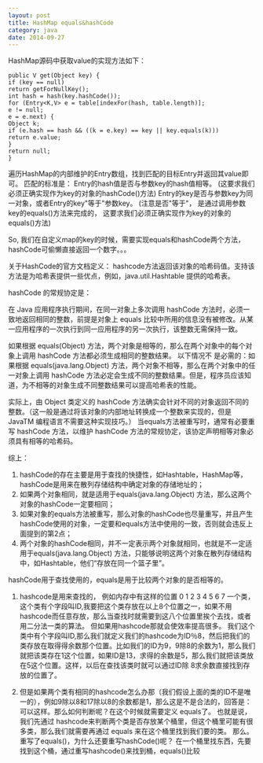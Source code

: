 ```yaml
---
layout: post
title: HashMap equals&hashCode
category: java
date: 2014-09-27
---
```

HashMap源码中获取value的实现方法如下：

	public V get(Object key) {
	if (key == null)
	return getForNullKey();
	int hash = hash(key.hashCode());
	for (Entry<K,V> e = table[indexFor(hash, table.length)];
	e != null;
	e = e.next) {
	Object k;
	if (e.hash == hash && ((k = e.key) == key || key.equals(k)))
	return e.value;
	}
	return null;
	}

遍历HashMap的内部维护的Entry数组，找到匹配的目标Entry并返回其value即可。 匹配的标准是：
Entry的hash值是否与参数key的hash值相等。 (这要求我们必须正确实现作为key的对象的hashCode()方法)
Entry的key是否与参数key为同一对象，或者Entry的key"等于"参数key。 (注意是否"等于"， 是通过调用参数key的equals()方法来完成的， 这要求我们必须正确实现作为key的对象的equals()方法)

So, 我们在自定义map的key的时候，需要实现equals和hashCode两个方法，hashCode可偷懒直接返回一个数字。。。

 

关于HashCode的官方文档定义：
hashcode方法返回该对象的哈希码值。支持该方法是为哈希表提供一些优点，例如，java.util.Hashtable 提供的哈希表。

hashCode 的常规协定是：

在 Java 应用程序执行期间，在同一对象上多次调用 hashCode 方法时，必须一致地返回相同的整数，前提是对象上 equals 比较中所用的信息没有被修改。从某一应用程序的一次执行到同一应用程序的另一次执行，该整数无需保持一致。

如果根据 equals(Object) 方法，两个对象是相等的，那么在两个对象中的每个对象上调用 hashCode 方法都必须生成相同的整数结果。
以下情况不 是必需的：如果根据 equals(java.lang.Object) 方法，两个对象不相等，那么在两个对象中的任一对象上调用 hashCode 方法必定会生成不同的整数结果。但是，程序员应该知道，为不相等的对象生成不同整数结果可以提高哈希表的性能。

实际上，由 Object 类定义的 hashCode 方法确实会针对不同的对象返回不同的整数。（这一般是通过将该对象的内部地址转换成一个整数来实现的，但是 JavaTM 编程语言不需要这种实现技巧。）
当equals方法被重写时，通常有必要重写 hashCode 方法，以维护 hashCode 方法的常规协定，该协定声明相等对象必须具有相等的哈希码。

综上：

1. hashCode的存在主要是用于查找的快捷性，如Hashtable，HashMap等，hashCode是用来在散列存储结构中确定对象的存储地址的；
2. 如果两个对象相同，就是适用于equals(java.lang.Object) 方法，那么这两个对象的hashCode一定要相同；
3. 如果对象的equals方法被重写，那么对象的hashCode也尽量重写，并且产生hashCode使用的对象，一定要和equals方法中使用的一致，否则就会违反上面提到的第2点；
4. 两个对象的hashCode相同，并不一定表示两个对象就相同，也就是不一定适用于equals(java.lang.Object) 方法，只能够说明这两个对象在散列存储结构中，如Hashtable，他们“存放在同一个篮子里”。

hashCode用于查找使用的，equals是用于比较两个对象的是否相等的。

1. hashcode是用来查找的，
例如内存中有这样的位置
0 1 2 3 4 5 6 7
一个类，这个类有个字段叫ID,我要把这个类存放在以上8个位置之一，如果不用hashcode而任意存放，那么当查找时就需要到这八个位置里挨个去找，或者用二分法一类的算法。
但如果用hashcode那就会使效率提高很多。
我们这个类中有个字段叫ID,那么我们就定义我们的hashcode为ID％8，然后把我们的类存放在取得得余数那个位置。比如我们的ID为9，9除8的余数为1，那么我们就把该类存在1这个位置，如果ID是13，求得的余数是5，那么我们就把该类放在5这个位置。这样，以后在查找该类时就可以通过ID除 8求余数直接找到存放的位置了。

2. 但是如果两个类有相同的hashcode怎么办那（我们假设上面的类的ID不是唯一的），例如9除以8和17除以8的余数都是1，那么这是不是合法的，回答是：可以这样。那么如何判断呢？在这个时候就需要定义 equals了。
也就是说，我们先通过 hashcode来判断两个类是否存放某个桶里，但这个桶里可能有很多类，那么我们就需要再通过 equals 来在这个桶里找到我们要的类。
那么。重写了equals()，为什么还要重写hashCode()呢？
在一个桶里找东西，先要找到这个桶，通过重写hashcode()来找到桶，equals()比较